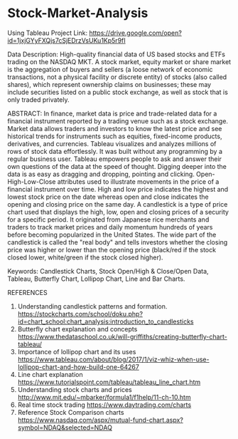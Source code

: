 # Stock-Market-Analysis
Using Tableau
Project Link: https://drive.google.com/open?id=1jxjGYyFXQjs7cSjEDrzVsUKu1Kp5r9fI

Data Description:
High-quality financial data of US based stocks and ETFs trading on the NASDAQ MKT.  A stock market, equity market or share market is the aggregation of buyers and sellers (a loose network of economic transactions, not a physical facility or discrete entity) of stocks (also called shares), which represent ownership claims on businesses;   these may include securities listed on a public stock exchange, as well as stock that is only traded privately.

ABSTRACT: 
In finance, market data is price and trade-related data for a financial instrument reported by a trading venue such as a stock exchange. Market data allows traders and investors to know the latest price and see historical trends for instruments such as equities, fixed-income products, derivatives, and currencies.
Tableau visualizes and analyzes millions of rows of stock data effortlessly. It was built without any programming by a regular business user. Tableau empowers people to ask and answer their own questions of the data at the speed of thought. Digging deeper into the data is as easy as dragging and dropping, pointing and clicking. 
Open-High-Low-Close attributes used to illustrate movements in the price of a financial instrument over time. High and low price indicates the highest and lowest stock price on the date whereas open and close indicates the opening and closing price on the same day.
A candlestick is a type of price chart used that displays the high, low, open and closing prices of a security for a specific period. It originated from Japanese rice merchants and traders to track market prices and daily momentum hundreds of years before becoming popularized in the United States. The wide part of the candlestick is called the "real body" and tells investors whether the closing price was higher or lower than the opening price (black/red if the stock closed lower, white/green if the stock closed higher).

Keywords: Candlestick Charts, Stock Open/High & Close/Open Data, Tableau, Butterfly Chart, Lollipop Chart, Line and Bar Charts.

REFERENCES
1.	Understanding candlestick patterns and formation. https://stockcharts.com/school/doku.php?id=chart_school:chart_analysis:introduction_to_candlesticks
2.	Butterfly chart explanation and concepts 
https://www.thedataschool.co.uk/will-griffiths/creating-butterfly-chart-tableau/
3.	Importance of lollipop chart and its uses 
https://www.tableau.com/about/blog/2017/1/viz-whiz-when-use-lollipop-chart-and-how-build-one-64267
4.	Line chart explanation 
https://www.tutorialspoint.com/tableau/tableau_line_chart.htm
5.	Understanding stock charts and prices
http://www.mit.edu/~mbarker/formula1/f1help/11-ch-10.htm
6.	Real time stock trading
https://www.daytrading.com/charts
7.	Reference Stock Comparison charts
https://www.nasdaq.com/aspx/mutual-fund-chart.aspx?symbol=NDAQ&selected=NDAQ
